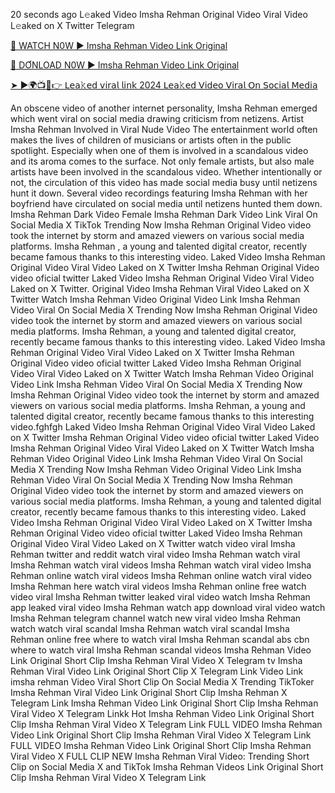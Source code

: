 20 seconds ago L𝚎aked Video Imsha Rehman Original Video Viral Video L𝚎aked on X Twitter Telegram

[🔴 WATCH N0W ► Imsha Rehman Video Link Original](https://shortx.today/emdbe)

[🔴 DƠNLOAD N0W ► Imsha Rehman Video Link Original](https://shortx.today/emdbe)

[➤ ►🌍📺📱👉 𝖫𝖾𝖺𝚔𝖾𝖽 𝗏𝗂𝗋𝖺𝗅 𝗅𝗂𝗇𝗄 2024 𝖫𝖾𝖺𝚔𝖾𝖽 𝖵𝗂𝖽𝖾𝗈 𝖵𝗂𝗋𝖺𝗅 𝖮𝗇 𝖲𝗈𝖼𝗂𝖺𝗅 𝖬𝖾𝖽𝗂𝖺](https://shortx.today/emdbe)

An obscene video of another internet personality, Imsha Rehman emerged which went viral on social media drawing criticism from netizens. Artist Imsha Rehman Involved in Viral Nude Video The entertainment world often makes the lives of children of musicians or artists often in the public spotlight. Especially when one of them is involved in a scandalous video and its aroma comes to the surface. Not only female artists, but also male artists have been involved in the scandalous video. Whether intentionally or not, the circulation of this video has made social media busy until netizens hunt it down. Several video recordings featuring Imsha Rehman with her boyfriend have circulated on social media until netizens hunted them down. Imsha Rehman Dark Video Female Imsha Rehman Dark Video Link Viral On Social Media X TikTok Trending Now Imsha Rehman Original Video video took the internet by storm and amazed viewers on various social media platforms. Imsha Rehman , a young and talented digital creator, recently became famous thanks to this interesting video. Laked Video Imsha Rehman Original Video Viral Video Laked on X Twitter Imsha Rehman Original Video video oficial twitter Laked Video Imsha Rehman Original Video Viral Video Laked on X Twitter. Original Video Imsha Rehman Viral Video Laked on X Twitter Watch Imsha Rehman Video Original Video Link Imsha Rehman Video Viral On Social Media X Trending Now Imsha Rehman Original Video video took the internet by storm and amazed viewers on various social media platforms. Imsha Rehman, a young and talented digital creator, recently became famous thanks to this interesting video. Laked Video Imsha Rehman Original Video Viral Video Laked on X Twitter Imsha Rehman Original Video video oficial twitter Laked Video Imsha Rehman Original Video Viral Video Laked on X Twitter Watch Imsha Rehman Video Original Video Link Imsha Rehman Video Viral On Social Media X Trending Now Imsha Rehman Original Video video took the internet by storm and amazed viewers on various social media platforms. Imsha Rehman, a young and talented digital creator, recently became famous thanks to this interesting video.fghfgh Laked Video Imsha Rehman Original Video Viral Video Laked on X Twitter Imsha Rehman Original Video video oficial twitter Laked Video Imsha Rehman Original Video Viral Video Laked on X Twitter Watch Imsha Rehman Video Original Video Link Imsha Rehman Video Viral On Social Media X Trending Now Imsha Rehman Video Original Video Link Imsha Rehman Video Viral On Social Media X Trending Now Imsha Rehman Original Video video took the internet by storm and amazed viewers on various social media platforms. Imsha Rehman, a young and talented digital creator, recently became famous thanks to this interesting video. Laked Video Imsha Rehman Original Video Viral Video Laked on X Twitter Imsha Rehman Original Video video oficial twitter Laked Video Imsha Rehman Original Video Viral Video Laked on X Twitter watch video viral Imsha Rehman twitter and reddit watch viral video Imsha Rehman watch viral Imsha Rehman watch viral videos Imsha Rehman watch viral video Imsha Rehman online watch viral videos Imsha Rehman online watch viral video Imsha Rehman here watch viral videos Imsha Rehman online free watch video viral Imsha Rehman twitter leaked viral video watch Imsha Rehman app leaked viral video Imsha Rehman watch app download viral video watch Imsha Rehman telegram channel watch new viral video Imsha Rehman watch watch viral scandal Imsha Rehman watch viral scandal Imsha Rehman online free where to watch viral Imsha Rehman scandal abs cbn where to watch viral Imsha Rehman scandal videos Imsha Rehman Video Link Original Short Clip Imsha Rehman Viral Video X Telegram tv Imsha Rehman Viral Video Link Original Short Clip X Telegram Link Video Link imsha rehman Video Viral Short Clip On Social Media X Trending TikToker Imsha Rehman Viral Video Link Original Short Clip Imsha Rehman X Telegram Link Imsha Rehman Video Link Original Short Clip Imsha Rehman Viral Video X Telegram Linkk Hot Imsha Rehman Video Link Original Short Clip Imsha Rehman Viral Video X Telegram Link FULL VIDEO Imsha Rehman Video Link Original Short Clip Imsha Rehman Viral Video X Telegram Link FULL VIDEO Imsha Rehman Video Link Original Short Clip Imsha Rehman Viral Video X FULL CLIP NEW Imsha Rehman Viral Video: Trending Short Clip on Social Media X and TikTok Imsha Rehman Videos Link Original Short Clip Imsha Rehman Viral Video X Telegram Link